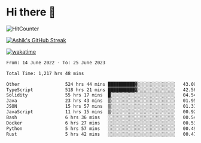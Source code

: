 # Hi there 👋

![HitCounter](https://hits.seeyoufarm.com/api/count/incr/badge.svg?url=https%3A%2F%2Fgithub.com%2Fashrhmn1212%2Fhit-counter)

<!-- ![Contribution Graph](https://github-readme-activity-graph.cyclic.app/graph?username=ashrhmn) -->


<!-- [![Top Langs](https://github-readme-stats.vercel.app/api/top-langs/?username=ashrhmn&layout=compact&theme=synthwave&langs_count=10&card_width=445)](https://github.com/anuraghazra/github-readme-stats) -->

[![Ashik's GitHub Streak](https://github-readme-streak-stats.herokuapp.com/?user=ashrhmn&theme=blood&fire=DD7F1C&background=151515&dates=9f9f9f&border=DD2727)](https://git.io/streak-stats)

<!-- ![Ashik's GitHub stats](https://github-readme-stats.vercel.app/api/?username=ashrhmn&show_icons=true&title_color=fff&icon_color=79ff97&text_color=9f9f9f&bg_color=151515) -->

[![wakatime](https://wakatime.com/badge/user/3df86613-ba63-4631-8e65-0ff18e7becad.svg)](https://wakatime.com/@3df86613-ba63-4631-8e65-0ff18e7becad)

<!--START_SECTION:waka-->

```txt
From: 14 June 2022 - To: 25 June 2023

Total Time: 1,217 hrs 48 mins

Other                 524 hrs 44 mins ██████████▓░░░░░░░░░░░░░░   43.09 %
TypeScript            518 hrs 21 mins ██████████▓░░░░░░░░░░░░░░   42.56 %
Solidity              55 hrs 17 mins  █░░░░░░░░░░░░░░░░░░░░░░░░   04.54 %
Java                  23 hrs 43 mins  ▒░░░░░░░░░░░░░░░░░░░░░░░░   01.95 %
JSON                  15 hrs 57 mins  ▒░░░░░░░░░░░░░░░░░░░░░░░░   01.31 %
JavaScript            11 hrs 15 mins  ▒░░░░░░░░░░░░░░░░░░░░░░░░   00.92 %
Bash                  6 hrs 36 mins   ░░░░░░░░░░░░░░░░░░░░░░░░░   00.54 %
Docker                6 hrs 27 mins   ░░░░░░░░░░░░░░░░░░░░░░░░░   00.53 %
Python                5 hrs 57 mins   ░░░░░░░░░░░░░░░░░░░░░░░░░   00.49 %
Rust                  5 hrs 42 mins   ░░░░░░░░░░░░░░░░░░░░░░░░░   00.47 %
```

<!--END_SECTION:waka-->


<!--### Most Used Languages
<img src="https://wakatime.com/share/@ashrhmn/24ecb986-5bf8-4607-af7f-0aab08908d8c.png" />

### Favourite Tools
<img src="https://wakatime.com/share/@ashrhmn/f4e08015-f3bc-460a-9228-95a3ba11c604.png" />-->
